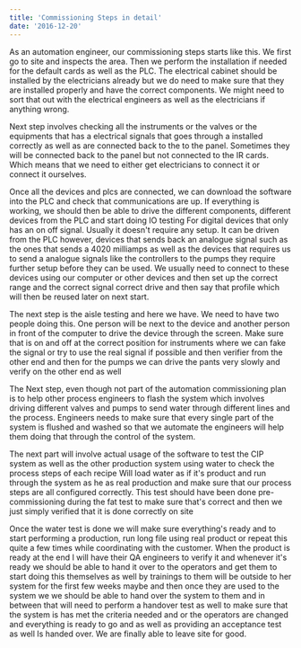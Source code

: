 ```yaml
---
title: 'Commissioning Steps in detail'
date: '2016-12-20'
---
```


As an automation engineer, our commissioning steps starts like this. We first go to site and inspects the area. Then we perform the installation if needed for the default cards as well as the PLC. The electrical cabinet should be installed by the electricians already but we do need to make sure that they are installed properly and have the correct components. We might need to sort that out with the electrical engineers as well as the electricians if anything wrong.

Next step involves checking all the instruments or the valves or the equipments that has a electrical signals that goes through a installed correctly as well as are connected back to the to the panel. Sometimes they will be connected back to the panel but not connected to the IR cards. Which means that we need to either get electricians to connect it or connect it ourselves.

Once all the devices and plcs are connected, we can download the software into the PLC and check that communications are up. If everything is working, we should then be able to drive the different components, different devices from the PLC and start doing IO testing 
For digital devices that only has an on off signal. Usually it doesn't require any setup. It can be driven from the PLC however, devices that sends back an analogue signal such as the ones that sends a 4020 milliamps as well as the devices that requires us to send a analogue signals like the controllers to the pumps they require further setup before they can be used. We usually need to connect to these devices using our computer or other devices and then set up the correct range and the correct signal correct drive and then say that profile which will then be reused later on next start.

The next step is the aisle testing and here we have. We need to have two people doing this. One person will be next to the device and another person in front of the computer to drive the device through the screen. Make sure that is on and off at the correct position for instruments where we can fake the signal or try to use the real signal if possible and then verifier from the other end and then for the pumps we can drive the pants very slowly and verify on the other end as well 

The Next step, even though not part of the automation commissioning plan is to help other process engineers to flash the system which involves driving different valves and pumps to send water through different lines and the process. Engineers needs to make sure that every single part of the system is flushed and washed so that we automate the engineers will help them doing that through the control of the system.

The next part will involve actual usage of the software to test the CIP system as well as the other production system using water to check the process steps of each recipe Will load water as if it's product and run through the system as he as real production and make sure that our process steps are all configured correctly. This test should have been done pre-commissioning during the fat test to make sure that's correct and then we just simply verified that it is done correctly on site

Once the water test is done we will make sure everything's ready and to start performing a production, run long file using real product or repeat this quite a few times while coordinating with the customer. When the product is ready at the end I will have their QA engineers to verify it and whenever it's ready we should be able to hand it over to the operators and get them to start doing this themselves as well by trainings to them will be outside to her system for the first few weeks maybe and then once they are used to the system we we should be able to hand over the system to them and in between that will need to perform a handover test as well to make sure that the system is has met the criteria needed and or the operators are changed and everything is ready to go and as well as providing an acceptance test as well 
Is handed over. We are finally able to leave site for good.